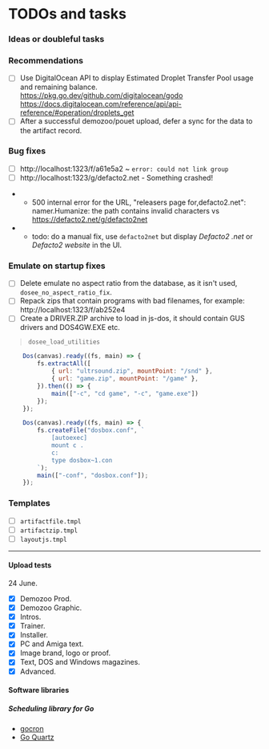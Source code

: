 # TODOs and tasks

### Ideas or doubleful tasks

### Recommendations

- [ ] Use DigitalOcean API to display Estimated Droplet Transfer Pool usage and remaining balance. 
		https://pkg.go.dev/github.com/digitalocean/godo https://docs.digitalocean.com/reference/api/api-reference/#operation/droplets_get
- [ ] After a successful demozoo/pouet upload, defer a sync for the data to the artifact record.

### Bug fixes

- [ ] http://localhost:1323/f/a61e5a2 ~ `error: could not link group`
- [ ] http://localhost:1323/g/defacto2.net - Something crashed! 
- -   500 internal error for the URL, "releasers page for,defacto2.net": namer.Humanize: the path contains invalid characters vs https://defacto2.net/g/defacto2net
- -   todo: do a manual fix, use `defacto2net` but display _Defacto2 .net_ or _Defacto2 website_ in the UI.

### Emulate on startup fixes

- [ ] Delete emulate no aspect ratio from the database, as it isn't used, `dosee_no_aspect_ratio_fix`.
- [ ] Repack zips that contain programs with bad filenames, for example: http://localhost:1323/f/ab252e4
- [ ] Create a DRIVER.ZIP archive to load in js-dos, it should contain GUS drivers and DOS4GW.EXE etc.

> `dosee_load_utilities`

```js  
    Dos(canvas).ready((fs, main) => {
        fs.extractAll([
            { url: "ultrsound.zip", mountPoint: "/snd" },
            { url: "game.zip", mountPoint: "/game" },
        }).then(() => {
            main(["-c", "cd game", "-c", "game.exe"])
        });
    });

	Dos(canvas).ready((fs, main) => {
        fs.createFile("dosbox.conf", `
            [autoexec]
            mount c .
            c:
            type dosbox~1.con
        `);
        main(["-conf", "dosbox.conf"]);
    });
```

### Templates

- [ ] `artifactfile.tmpl`
- [ ] `artifactzip.tmpl`
- [ ] `layoutjs.tmpl`
 
---

#### Upload tests

24 June.

- [X] Demozoo Prod.
- [X] Demozoo Graphic.
- [X] Intros.
- [X] Trainer.
- [X] Installer.
- [X] PC and Amiga text.
- [X] Image brand, logo or proof.
- [X] Text, DOS and Windows magazines.
- [X] Advanced.

#### Software libraries

#####  Scheduling library for Go

- [gocron](https://github.com/go-co-op/gocron)
- [Go Quartz](https://github.com/reugn/go-quartz)
